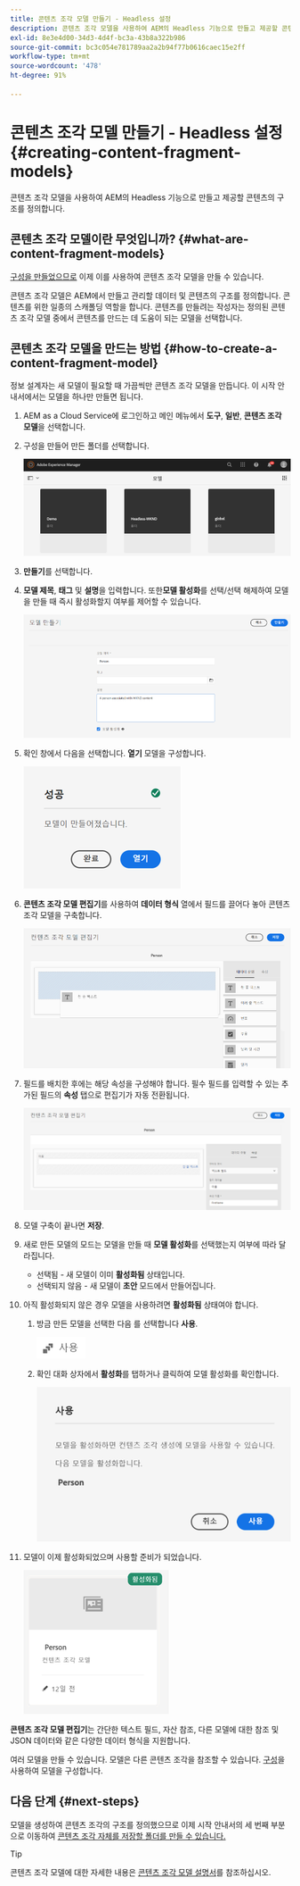 ```yaml
---
title: 콘텐츠 조각 모델 만들기 - Headless 설정
description: 콘텐츠 조각 모델을 사용하여 AEM의 Headless 기능으로 만들고 제공할 콘텐츠의 구조를 정의합니다.
exl-id: 8e3e4d00-34d3-4d4f-bc3a-43b8a322b986
source-git-commit: bc3c054e781789aa2a2b94f77b0616caec15e2ff
workflow-type: tm+mt
source-wordcount: '478'
ht-degree: 91%

---
```


# 콘텐츠 조각 모델 만들기 - Headless 설정 {#creating-content-fragment-models}

콘텐츠 조각 모델을 사용하여 AEM의 Headless 기능으로 만들고 제공할 콘텐츠의 구조를 정의합니다.

## 콘텐츠 조각 모델이란 무엇입니까? {#what-are-content-fragment-models}

[구성을 만들었으므로](create-configuration.md) 이제 이를 사용하여 콘텐츠 조각 모델을 만들 수 있습니다.

콘텐츠 조각 모델은 AEM에서 만들고 관리할 데이터 및 콘텐츠의 구조를 정의합니다. 콘텐츠를 위한 일종의 스캐폴딩 역할을 합니다. 콘텐츠를 만들려는 작성자는 정의된 콘텐츠 조각 모델 중에서 콘텐츠를 만드는 데 도움이 되는 모델을 선택합니다.

## 콘텐츠 조각 모델을 만드는 방법 {#how-to-create-a-content-fragment-model}

정보 설계자는 새 모델이 필요할 때 가끔씩만 콘텐츠 조각 모델을 만듭니다. 이 시작 안내서에서는 모델을 하나만 만들면 됩니다.

1. AEM as a Cloud Service에 로그인하고 메인 메뉴에서 **도구**, **일반**, **콘텐츠 조각 모델**&#x200B;을 선택합니다.
1. 구성을 만들어 만든 폴더를 선택합니다.

   ![모델 폴더](../assets/models-folder.png)
1. **만들기**&#x200B;를 선택합니다.
1. **모델 제목**, **태그** 및 **설명**&#x200B;을 입력합니다. 또한&#x200B;**모델 활성화**&#x200B;를 선택/선택 해제하여 모델을 만들 때 즉시 활성화할지 여부를 제어할 수 있습니다.

   ![모델 만들기](../assets/models-create.png)
1. 확인 창에서 다음을 선택합니다. **열기** 모델을 구성합니다.

   ![확인 창](../assets/models-confirmation.png)
1. **콘텐츠 조각 모델 편집기**&#x200B;를 사용하여 **데이터 형식** 열에서 필드를 끌어다 놓아 콘텐츠 조각 모델을 구축합니다.

   ![필드 끌어서 놓기](../assets/models-drag-and-drop.png)

1. 필드를 배치한 후에는 해당 속성을 구성해야 합니다. 필수 필드를 입력할 수 있는 추가된 필드의 **속성** 탭으로 편집기가 자동 전환됩니다.

   ![속성 구성](../assets/models-configure-properties.png)

1. 모델 구축이 끝나면 **저장**.

1. 새로 만든 모델의 모드는 모델을 만들 때 **모델 활성화**&#x200B;를 선택했는지 여부에 따라 달라집니다.
   * 선택됨 - 새 모델이 이미 **활성화됨** 상태입니다.
   * 선택되지 않음 - 새 모델이 **초안** 모드에서 만들어집니다.

1. 아직 활성화되지 않은 경우 모델을 사용하려면 **활성화됨** 상태여야 합니다.
   1. 방금 만든 모델을 선택한 다음 를 선택합니다 **사용**.

      ![모델 활성화](../assets/models-enable.png)
   1. 확인 대화 상자에서 **활성화**&#x200B;를 탭하거나 클릭하여 모델 활성화를 확인합니다.

      ![활성화 확인 대화 상자](../assets/models-enabling.png)
1. 모델이 이제 활성화되었으며 사용할 준비가 되었습니다.

   ![모델 활성화됨](../assets/models-enabled.png)

**콘텐츠 조각 모델 편집기**&#x200B;는 간단한 텍스트 필드, 자산 참조, 다른 모델에 대한 참조 및 JSON 데이터와 같은 다양한 데이터 형식을 지원합니다.

여러 모델을 만들 수 있습니다. 모델은 다른 콘텐츠 조각을 참조할 수 있습니다. [구성](create-configuration.md)을 사용하여 모델을 구성합니다.

## 다음 단계 {#next-steps}

모델을 생성하여 콘텐츠 조각의 구조를 정의했으므로 이제 시작 안내서의 세 번째 부분으로 이동하여 [콘텐츠 조각 자체를 저장할 폴더를 만들 수 있습니다.](create-assets-folder.md)

>[!TIP]
>
>콘텐츠 조각 모델에 대한 자세한 내용은 [콘텐츠 조각 모델 설명서](/help/sites-cloud/administering/content-fragments/content-fragment-models.md)를 참조하십시오.
